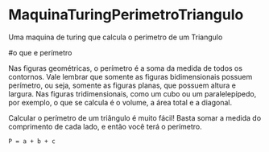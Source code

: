 # MaquinaTuringPerimetroTriangulo
Uma maquina de turing que calcula o perimetro de um Triangulo



#o que e perímetro

Nas figuras geométricas, o perímetro é a soma da medida de todos os contornos. Vale lembrar que somente as figuras bidimensionais possuem perímetro, ou seja, somente as figuras planas, que possuem altura e largura. Nas figuras tridimensionais, como um cubo ou um paralelepípedo, por exemplo, o que se calcula é o volume, a área total e a diagonal.

Calcular o perímetro de um triângulo é muito fácil! Basta somar a medida do comprimento de cada lado, e então você terá o perímetro.

	P = a + b + c


